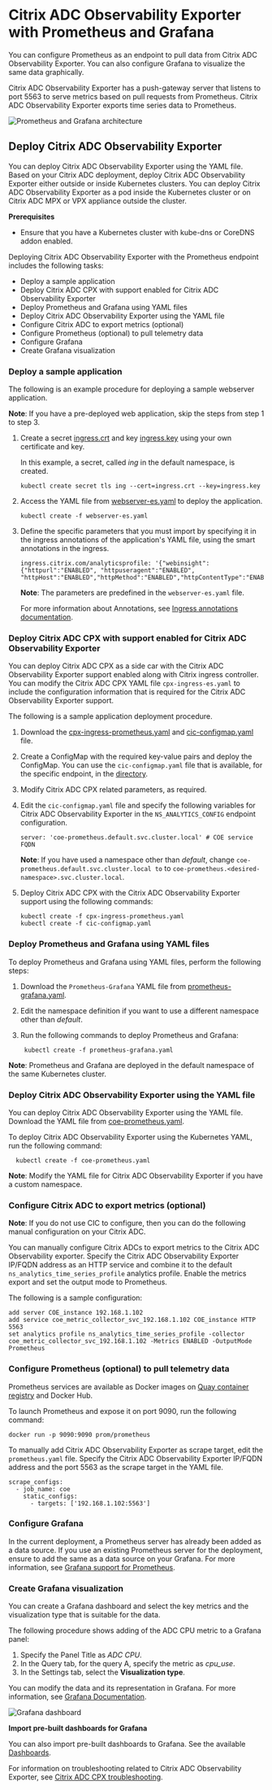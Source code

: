 # Citrix ADC Observability Exporter with Prometheus and Grafana

You can configure Prometheus as an endpoint to pull data from Citrix ADC Observability Exporter. You can also configure Grafana to visualize the same data graphically.

Citrix ADC Observability Exporter has a push-gateway server that listens to port 5563 to serve metrics based on pull requests from Prometheus. Citrix ADC Observability Exporter exports time series data to Prometheus. 

![Prometheus and Grafana architecture](media/coe-prometheus-grafana-architecture.png)

## Deploy Citrix ADC Observability Exporter

You can deploy Citrix ADC Observability Exporter using the YAML file. Based on your Citrix ADC deployment, deploy Citrix ADC Observability Exporter either outside or inside Kubernetes clusters. You can deploy Citrix ADC Observability Exporter as a pod inside the Kubernetes cluster or on Citrix ADC MPX or VPX appliance outside the cluster.

**Prerequisites**

  -  Ensure that you have a Kubernetes cluster with kube-dns or CoreDNS addon enabled.

Deploying Citrix ADC Observability Exporter with the Prometheus endpoint includes the following tasks:

- Deploy a sample application
- Deploy Citrix ADC CPX with support enabled for Citrix ADC Observability Exporter
- Deploy Prometheus and Grafana using YAML files
- Deploy Citrix ADC Observability Exporter using the YAML file
- Configure Citrix ADC to export metrics (optional)
- Configure Prometheus (optional) to pull telemetry data
- Configure Grafana
- Create Grafana visualization

### Deploy a sample application

The following is an example procedure for deploying a sample webserver application.

**Note**: If you have a pre-deployed web application, skip the steps from step 1 to step 3.

  1.  Create a secret [ingress.crt](https://github.com/citrix/citrix-observability-exporter/blob/master/examples/ingress.crt) and key [ingress.key](https://github.com/citrix/citrix-observability-exporter/blob/master/examples/ingress.key) using your own certificate and key.
  
      In this example, a secret, called *ing* in the default namespace, is created.

          kubectl create secret tls ing --cert=ingress.crt --key=ingress.key

  2.  Access the YAML file from [webserver-es.yaml](https://raw.githubusercontent.com/citrix/citrix-observability-exporter/master/examples/elasticsearch/webserver-es.yaml) to deploy the application.

          kubectl create -f webserver-es.yaml

  3.  Define the specific parameters that you must import by specifying it in the ingress annotations of the application's YAML file, using the smart annotations in the ingress.

          ingress.citrix.com/analyticsprofile: '{"webinsight": {"httpurl":"ENABLED", "httpuseragent":"ENABLED", "httpHost":"ENABLED","httpMethod":"ENABLED","httpContentType":"ENABLED"}}'

      **Note**: The parameters are predefined in the `webserver-es.yaml` file.

      For more information about Annotations, see [Ingress annotations documentation](https://github.com/citrix/citrix-k8s-ingress-controller/blob/666d6267e5b09683740528c5e8dd46f16d7d16e0/docs/configure/annotations.md).

### Deploy Citrix ADC CPX with support enabled for Citrix ADC Observability Exporter

You can deploy Citrix ADC CPX as a side car with the Citrix ADC Observability Exporter support enabled along with Citrix ingress controller. You can modify the Citrix ADC CPX YAML file `cpx-ingress-es.yaml` to include the configuration information that is required for the Citrix ADC Observability Exporter support.

  The following is a sample application deployment procedure.

  1.  Download the [cpx-ingress-prometheus.yaml](https://github.com/citrix/citrix-observability-exporter/blob/master/examples/prometheus/cpx-ingress-prometheus.yaml) and [cic-configmap.yaml](https://raw.githubusercontent.com/citrix/citrix-observability-exporter/master/examples/elasticsearch/cic-configmap.yaml) file.
  2. Create a ConfigMap with the required key-value pairs and deploy the ConfigMap. You can use the `cic-configmap.yaml` file that is available, for the specific endpoint, in the [directory](https://github.com/citrix/citrix-observability-exporter/tree/master/examples).
  3.  Modify Citrix ADC CPX related parameters, as required.
  4.  Edit the `cic-configmap.yaml` file and specify the following variables for Citrix ADC Observability Exporter in the `NS_ANALYTICS_CONFIG` endpoint configuration.

          server: 'coe-prometheus.default.svc.cluster.local' # COE service FQDN
  
      **Note**: If you have used a namespace other than *default*, change `coe-prometheus.default.svc.cluster.local to` to `coe-prometheus.<desired-namespace>.svc.cluster.local`.

  5.  Deploy Citrix ADC CPX with the Citrix ADC Observability Exporter support using the following commands:

          kubectl create -f cpx-ingress-prometheus.yaml
          kubectl create -f cic-configmap.yaml

### Deploy Prometheus and Grafana using YAML files

To deploy Prometheus and Grafana using YAML files, perform the following steps:

 1.  Download the `Prometheus-Grafana` YAML file from [prometheus-grafana.yaml](https://raw.githubusercontent.com/citrix/citrix-observability-exporter/master/examples/prometheus/prometheus-grafana.yaml).
 2.  Edit the namespace definition if you want to use a different namespace other than *default*.
 3.  Run the following commands to deploy Prometheus and Grafana:

          kubectl create -f prometheus-grafana.yaml

   **Note**: Prometheus and Grafana are deployed in the default namespace of the same Kubernetes cluster.
   
### Deploy Citrix ADC Observability Exporter using the YAML file

  You can deploy Citrix ADC Observability Exporter using the YAML file. Download the YAML file from [coe-prometheus.yaml](https://raw.githubusercontent.com/citrix/citrix-observability-exporter/master/examples/prometheus/coe-prometheus.yaml).

  To deploy Citrix ADC Observability Exporter using the Kubernetes YAML, run the following command:
    
      kubectl create -f coe-prometheus.yaml

 **Note**: Modify the YAML file for Citrix ADC Observability Exporter if you have a custom namespace.
  
### Configure Citrix ADC to export metrics (optional)

  **Note**: If you do not use CIC to configure, then you can do the following manual configuration on your Citrix ADC.

  You can manually configure Citrix ADCs to export metrics to the Citrix ADC Observability exporter. Specify the Citrix ADC Observability Exporter IP/FQDN address as an HTTP service and combine it to the default `ns_analytics_time_series_profile` analytics profile. Enable the metrics export and set the output mode to Prometheus.
  
  The following is a sample configuration:

    add server COE_instance 192.168.1.102
    add service coe_metric_collector_svc_192.168.1.102 COE_instance HTTP 5563
    set analytics profile ns_analytics_time_series_profile -collector coe_metric_collector_svc_192.168.1.102 -Metrics ENABLED -OutputMode Prometheus

### Configure Prometheus (optional) to pull telemetry data

  Prometheus services are available as Docker images on [Quay container registry](https://quay.io/) and Docker Hub.

  To launch Prometheus and expose it on port 9090, run the following command:
  
    docker run -p 9090:9090 prom/prometheus
  
  To manually add Citrix ADC Observability Exporter as scrape target, edit the `prometheus.yaml` file. Specify the Citrix ADC Observability Exporter IP/FQDN address and the port 5563 as the scrape target in the YAML file.

    scrape_configs:
      - job_name: coe
        static_configs:
          - targets: ['192.168.1.102:5563']

### Configure Grafana

In the current deployment, a Prometheus server has already been added as a data source. If you use an existing Prometheus server for the deployment, ensure to add the same as a data source on your Grafana. For more information, see [Grafana support for Prometheus](https://prometheus.io/docs/visualization/grafana/).

### Create Grafana visualization

  You can create a Grafana dashboard and select the key metrics and the visualization type that is suitable for the data.

  The following procedure shows adding of the ADC CPU metric to a Grafana panel:

  1.  Specify the Panel Title as *ADC CPU*.
  2.  In the Query tab, for the query A, specify the metric as *cpu_use*.
  3.  In the Settings tab, select the **Visualization type**.

  You can modify the data and its representation in Grafana. For more information, see [Grafana Documentation](https://grafana.com/docs/grafana/latest/panels/panels-overview/).

  ![Grafana dashboard](media/coe-prom-grafana-visualization.png)

  **Import pre-built dashboards for Grafana**

You can also import pre-built dashboards to Grafana. See the available [Dashboards](https://github.com/citrix/citrix-observability-exporter/tree/master/dashboards).

For information on troubleshooting related to Citrix ADC Observability Exporter, see [Citrix ADC CPX troubleshooting](https://docs.citrix.com/en-us/citrix-adc-cpx/current-release/cpx-troubleshooting.html).